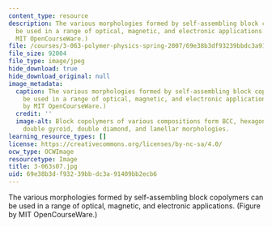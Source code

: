 ```yaml
---
content_type: resource
description: The various morphologies formed by self-assembling block copolymers can
  be used in a range of optical, magnetic, and electronic applications. (Figure by
  MIT OpenCourseWare.)
file: /courses/3-063-polymer-physics-spring-2007/69e38b3df93239bbdc3a91409bb2ecb6_3-063s07.jpg
file_size: 92004
file_type: image/jpeg
hide_download: true
hide_download_original: null
image_metadata:
  caption: The various morphologies formed by self-assembling block copolymers can
    be used in a range of optical, magnetic, and electronic applications. (Figure
    by MIT OpenCourseWare.)
  credit: ''
  image-alt: Block copolymers of various compositions form BCC, hexagonal cylindrical,
    double gyroid, double diamond, and lamellar morphologies.
learning_resource_types: []
license: https://creativecommons.org/licenses/by-nc-sa/4.0/
ocw_type: OCWImage
resourcetype: Image
title: 3-063s07.jpg
uid: 69e38b3d-f932-39bb-dc3a-91409bb2ecb6
---
```

The various morphologies formed by self-assembling block copolymers can be used in a range of optical, magnetic, and electronic applications. (Figure by MIT OpenCourseWare.)